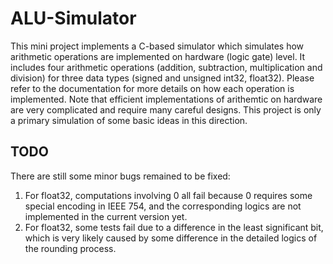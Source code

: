 # ALU-Simulator
This mini project implements a C-based simulator which simulates how arithmetic operations are implemented on hardware (logic gate) level. 
It includes four arithmetic operations (addition, subtraction, multiplication and division) for three data types (signed and unsigned int32, float32). 
Please refer to the documentation for more details on how each operation is implemented. 
Note that efficient implementations of arithemtic on hardware are very complicated and require many careful designs. This project is only a primary simulation of some basic ideas in this direction. 

## TODO
There are still some minor bugs remained to be fixed: 
1. For float32, computations involving 0 all fail because 0 requires some special encoding in IEEE 754, and the corresponding logics are not implemented in the current version yet. 
2. For float32, some tests fail due to a difference in the least significant bit, which is very likely caused by some difference in the detailed logics of the rounding process. 

